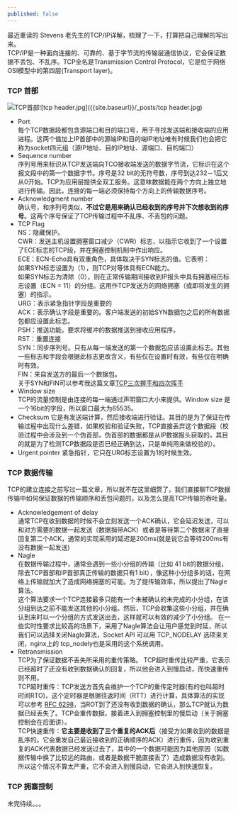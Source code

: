 ```yaml
---
published: false
---
```

最近重读的 Stevens 老先生的TCP/IP详解，梳理了一下，打算把自己理解的写出来。  
TCP/IP是一种面向连接的、可靠的、基于字节流的传输层通信协议，它会保证数据不丢包、不乱序。TCP全名是Transmission Control Protocol，它是位于网络OSI模型中的第四层(Transport layer)。
### TCP 首部

![TCP首部]({{site.baseurl}}/_posts/tcp%20header.jpg)![tcp header.jpg]({{site.baseurl}}/_posts/tcp header.jpg)
- Port  
每个TCP数据段都包含源端口和目的端口号，用于寻找发送端和接收端的应用进程。这两个值加上IP首部中的源端IP和目的端IP地址唯有时候我们也会把它称为socket四元组（源IP地址、目的IP地址、源端口、目的端口）
- Sequence number  
序列号用来标识从TCP发送端向TCO接收端发送的数据字节流，它标识在这个报文段中的第一个数据字节。序号是32 bit的无符号数，序号到达232－1后又从0开始。TCP为应用层提供全双工服务。这意味数据能在两个方向上独立地进行传输。因此，连接的每一端必须保持每个方向上的传输数据序号。
- Acknowledgment number  
确认号，和序列号类似，**不过它是用来确认已经收到的序号并下次想收到的序号**。这两个序号保证了TCP传输过程中不乱序、不丢包的问题。
- TCP Flag  
NS：隐藏保护。  
CWR：发送主机设置拥塞窗口减少（CWR）标志，以指示它收到了一个设置了ECE标志的TCP段，并在拥塞控制机制中作出响应。  
ECE：ECN-Echo具有双重角色，具体取决于SYN标志的值。它表明：  
如果SYN标志设置为（1），则TCP对等体具有ECN能力。  
如果SYN标志为清除（0），则在正常传输期间接收到IP报头中具有拥塞经历标志设置（ECN = 11）的分组。这用作TCP发送方的网络拥塞（或即将发生的拥塞）的指示。  
URG：表示紧急指针字段是重要的  
ACK：表示确认字段是重要的。客户端发送的初始SYN数据包之后的所有数据包都应设置此标志。  
PSH：推送功能。要求将缓冲的数据推送到接收应用程序。  
RST：重置连接  
SYN：同步序列号。只有从每一端发送的第一个数据包应该设置此标志。其他一些标志和字段会根据此标志更改含义，有些仅在设置时有效，有些仅在明确时有效。  
FIN：来自发送方的最后一个数据包。  
关于SYN和FIN可以参考我这篇文章[TCP三次握手和四次挥手](https://zhaodezhen.github.io/dezhen.github.io/2019/03/15/TCP-3-way-and-4-way-handshake.html)
- Window size   
TCP的流量控制是由连接的每一端通过声明窗口大小来提供。Window size 是一个16bit的字段，所以窗口最大为65535。
- Checksum
它是有发送端计算，然后接收端进行验证。其目的是为了保证在传输过程中出现什么差错，如果校验和验证失败，TCP直接丢弃这个数据段（校验过程中会涉及到一个伪首部，伪首部的数据都是从IP数据报头获取的，其目的就是为了检测TCP数据段是否已经正确到达，只是单纯用来做校验的）。 
- Urgent pointer 
紧急指针，它只在URG标志设置为1的时候生效。  

### TCP 数据传输
TCP的建立连接之前写过一篇文章，所以就不在这里细赘了，我们直接聊TCP数据传输中如何保证数据的传输顺序和丢包问题的，以及怎么提高TCP传输的吞吐量。  
- Acknowledgement of delay  
通常TCP在收到数据的时候不会立刻发送一个ACK确认，它会延迟发送，可以和对方需要的数据一起发送（数据捎带ACK）或者是等待第二个数据来了直接回复第二个ACK，通常的实现采用的延迟是200ms(就是说它会等待200ms有没有数据一起发送)  
- Nagle   
在数据传输过程中，通常会遇到一些小分组的传输（比如 41 bit的数据分组，除去TCP首部和IP首部真正传输的数据只有1 bit），像这种小分组多的话，在网络上传输就加大了造成网络拥塞的可能。为了提传输效率，所以提出了Nagle算法。  
这个算法要求一个TCP连接最多只能有一个未被确认的未完成的小分组，在该分组到达之前不能发送其他的小分组。然后，TCP会收集这些小分组，并在确认到来时以一个分组的方式发送出去，这样就可以有效的减少了小分组。
在一些实时性要求比较高的场景下，采用了Nagle算法会让用户感觉到时延，所以我们可以选择关闭Nagle算法，Socket API 可以用 TCP_NODELAY 选项来关闭，nginx上的 tcp_nodely也是采用的这个系统调用。 
- Retransmission  
TCP为了保证数据不丢失所采用的重传策略。 TCP超时重传比较严重，它表示已经超时了还没有收到数据确认的回复，所以他会进入到慢启动，而快速重传则不用。  
TCP超时重传：TCP发送方首先会维护一个TCP的重传定时器(有的也叫超时时间RTO)，这个定时器是根据往返时间（RTT）进行计算，具体算法的实现可以参考 [RFC 6298](https://tools.ietf.org/html/rfc6298)，当ROT到了还没有收到数据的确认，那么TCP就认为数据已经丢失了。TCP会重传数据，接着进入到拥塞控制里的慢启动（关于拥塞控制会在后面讲）。   
TCP快速重传：**它主要是收到了三个重复的ACK后**（接受方如果收到的数据是乱序的。它会重发自己最近接收到的正确顺序的ACK）进行重传，因为收到重复的ACK代表数据已经发送过去了，其中的一个数据可能因为其他原因（如数据传输中换了比较远的路由，或者是数据干脆直接丢了）造成数据没有收到。所以这个情况不算太严重，它不会进入到慢启动，它会进入到快速恢复。

### TCP 拥塞控制  
未完待续。。。

